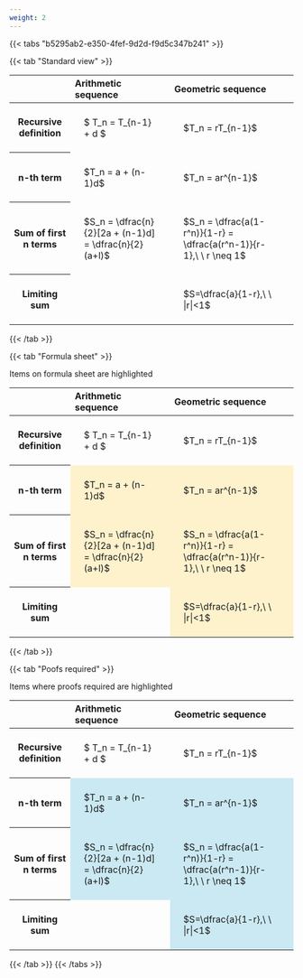```yaml
---
weight: 2
---
```


{{< tabs "b5295ab2-e350-4fef-9d2d-f9d5c347b241" >}}

{{< tab "Standard view" >}}

<style type="text/css">
#T_c3159 th.col_heading {
  text-align: left;
  font-size: 1em;
}
#T_c3159 td {
  text-align: left;
  font-size: 1em;
  padding: 1.5em;
}
</style>
<table id="T_c3159">
  <thead>
    <tr>
      <th class="blank level0" >&nbsp;</th>
      <th id="T_c3159_level0_col0" class="col_heading level0 col0" >Arithmetic sequence</th>
      <th id="T_c3159_level0_col1" class="col_heading level0 col1" >Geometric sequence</th>
    </tr>
  </thead>
  <tbody>
    <tr>
      <th id="T_c3159_level0_row0" class="row_heading level0 row0" >Recursive definition</th>
      <td id="T_c3159_row0_col0" class="data row0 col0" >$ T_n = T_{n-1} + d $</td>
      <td id="T_c3159_row0_col1" class="data row0 col1" >$T_n = rT_{n-1}$</td>
    </tr>
    <tr>
      <th id="T_c3159_level0_row1" class="row_heading level0 row1" >n-th term</th>
      <td id="T_c3159_row1_col0" class="data row1 col0" >$T_n = a + (n-1)d$</td>
      <td id="T_c3159_row1_col1" class="data row1 col1" >$T_n = ar^{n-1}$</td>
    </tr>
    <tr>
      <th id="T_c3159_level0_row2" class="row_heading level0 row2" >Sum of first n terms</th>
      <td id="T_c3159_row2_col0" class="data row2 col0" >$S_n = \dfrac{n}{2}[2a + (n-1)d] = \dfrac{n}{2}(a+l)$</td>
      <td id="T_c3159_row2_col1" class="data row2 col1" >$S_n = \dfrac{a(1-r^n)}{1-r} = \dfrac{a(r^n-1)}{r-1},\ \  r \neq 1$</td>
    </tr>
    <tr>
      <th id="T_c3159_level0_row3" class="row_heading level0 row3" >Limiting sum</th>
      <td id="T_c3159_row3_col0" class="data row3 col0" ></td>
      <td id="T_c3159_row3_col1" class="data row3 col1" >$S=\dfrac{a}{1-r},\ \ |r|<1$</td>
    </tr>
  </tbody>
</table>
{{< /tab >}}

{{< tab "Formula sheet" >}}

Items on formula sheet are highlighted 
<br>
<style type="text/css">
#T_0bf26 th.col_heading {
  text-align: left;
  font-size: 1em;
}
#T_0bf26 td {
  text-align: left;
  font-size: 1em;
  padding: 1.5em;
}
#T_0bf26_row0_col0, #T_0bf26_row0_col1, #T_0bf26_row3_col0 {
  background-color: rgba(0,0,0,0);
}
#T_0bf26_row1_col0, #T_0bf26_row1_col1, #T_0bf26_row2_col0, #T_0bf26_row2_col1, #T_0bf26_row3_col1 {
  background-color: rgba(255,194,10, 0.2);
}
</style>
<table id="T_0bf26">
  <thead>
    <tr>
      <th class="blank level0" >&nbsp;</th>
      <th id="T_0bf26_level0_col0" class="col_heading level0 col0" >Arithmetic sequence</th>
      <th id="T_0bf26_level0_col1" class="col_heading level0 col1" >Geometric sequence</th>
    </tr>
  </thead>
  <tbody>
    <tr>
      <th id="T_0bf26_level0_row0" class="row_heading level0 row0" >Recursive definition</th>
      <td id="T_0bf26_row0_col0" class="data row0 col0" >$ T_n = T_{n-1} + d $</td>
      <td id="T_0bf26_row0_col1" class="data row0 col1" >$T_n = rT_{n-1}$</td>
    </tr>
    <tr>
      <th id="T_0bf26_level0_row1" class="row_heading level0 row1" >n-th term</th>
      <td id="T_0bf26_row1_col0" class="data row1 col0" >$T_n = a + (n-1)d$</td>
      <td id="T_0bf26_row1_col1" class="data row1 col1" >$T_n = ar^{n-1}$</td>
    </tr>
    <tr>
      <th id="T_0bf26_level0_row2" class="row_heading level0 row2" >Sum of first n terms</th>
      <td id="T_0bf26_row2_col0" class="data row2 col0" >$S_n = \dfrac{n}{2}[2a + (n-1)d] = \dfrac{n}{2}(a+l)$</td>
      <td id="T_0bf26_row2_col1" class="data row2 col1" >$S_n = \dfrac{a(1-r^n)}{1-r} = \dfrac{a(r^n-1)}{r-1},\ \  r \neq 1$</td>
    </tr>
    <tr>
      <th id="T_0bf26_level0_row3" class="row_heading level0 row3" >Limiting sum</th>
      <td id="T_0bf26_row3_col0" class="data row3 col0" ></td>
      <td id="T_0bf26_row3_col1" class="data row3 col1" >$S=\dfrac{a}{1-r},\ \ |r|<1$</td>
    </tr>
  </tbody>
</table>
{{< /tab >}}

{{< tab "Poofs required" >}}

Items where proofs required are highlighted 
<br>
<style type="text/css">
#T_ace61 th.col_heading {
  text-align: left;
  font-size: 1em;
}
#T_ace61 td {
  text-align: left;
  font-size: 1em;
  padding: 1.5em;
}
#T_ace61_row0_col0, #T_ace61_row0_col1, #T_ace61_row3_col0 {
  background-color: rgba(0,0,0,0);
}
#T_ace61_row1_col0, #T_ace61_row1_col1, #T_ace61_row2_col0, #T_ace61_row2_col1, #T_ace61_row3_col1 {
  background-color: rgba(0,150,200, 0.2);
}
</style>
<table id="T_ace61">
  <thead>
    <tr>
      <th class="blank level0" >&nbsp;</th>
      <th id="T_ace61_level0_col0" class="col_heading level0 col0" >Arithmetic sequence</th>
      <th id="T_ace61_level0_col1" class="col_heading level0 col1" >Geometric sequence</th>
    </tr>
  </thead>
  <tbody>
    <tr>
      <th id="T_ace61_level0_row0" class="row_heading level0 row0" >Recursive definition</th>
      <td id="T_ace61_row0_col0" class="data row0 col0" >$ T_n = T_{n-1} + d $</td>
      <td id="T_ace61_row0_col1" class="data row0 col1" >$T_n = rT_{n-1}$</td>
    </tr>
    <tr>
      <th id="T_ace61_level0_row1" class="row_heading level0 row1" >n-th term</th>
      <td id="T_ace61_row1_col0" class="data row1 col0" >$T_n = a + (n-1)d$</td>
      <td id="T_ace61_row1_col1" class="data row1 col1" >$T_n = ar^{n-1}$</td>
    </tr>
    <tr>
      <th id="T_ace61_level0_row2" class="row_heading level0 row2" >Sum of first n terms</th>
      <td id="T_ace61_row2_col0" class="data row2 col0" >$S_n = \dfrac{n}{2}[2a + (n-1)d] = \dfrac{n}{2}(a+l)$</td>
      <td id="T_ace61_row2_col1" class="data row2 col1" >$S_n = \dfrac{a(1-r^n)}{1-r} = \dfrac{a(r^n-1)}{r-1},\ \  r \neq 1$</td>
    </tr>
    <tr>
      <th id="T_ace61_level0_row3" class="row_heading level0 row3" >Limiting sum</th>
      <td id="T_ace61_row3_col0" class="data row3 col0" ></td>
      <td id="T_ace61_row3_col1" class="data row3 col1" >$S=\dfrac{a}{1-r},\ \ |r|<1$</td>
    </tr>
  </tbody>
</table>
{{< /tab >}}
{{< /tabs >}}